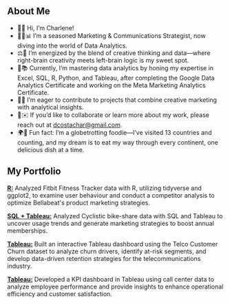 ## About Me

- 👋🙂 Hi, I’m Charlene!
- 👩‍💻📊 I’m a seasoned Marketing & Communications Strategist, now diving into the world of Data Analytics.
- ⚖️🧠 I’m energized by the blend of creative thinking and data—where right-brain creativity meets left-brain logic is my sweet spot.
- 🌱📚 Currently, I’m mastering data analytics by honing my expertise in Excel, SQL, R, Python, and Tableau, after completing the Google Data Analytics Certificate and working on the Meta Marketing Analytics Certificate. 
- 👀💡 I’m eager to contribute to projects that combine creative marketing with analytical insights.
- 💞️✉️ If you’d like to collaborate or learn more about my work, please reach out at dcostachar@gmail.com. 
- 🌍🍴 Fun fact: I’m a globetrotting foodie—I’ve visited 13 countries and counting, and my dream is to eat my way through every continent, one delicious dish at a time.

## My Portfolio

[**R:**](https://github.com/dcostachar/bellabeat-case-study/tree/main) Analyzed Fitbit Fitness Tracker data with R, utilizing tidyverse and ggplot2, to examine user behaviour and conduct a competitor analysis to optimize Bellabeat's product marketing strategies.

[**SQL + Tableau:**](https://github.com/dcostachar/cyclistic-case-study) Analyzed Cyclistic bike-share data with SQL and Tableau to uncover usage trends and generate marketing strategies to boost annual memberships. 

[**Tableau:**](https://github.com/dcostachar/telco-customer-churn-dashboard) Built an interactive Tableau dashboard using the Telco Customer Churn dataset to analyze churn drivers, identify at-risk segments, and develop data-driven retention strategies for the telecommunications industry.

[**Tableau:**](https://github.com/dcostachar/call-center-kpi-dashboard) Developed a KPI dashboard in Tableau using call center data to analyze employee performance and provide insights to enhance operational efficiency and customer satisfaction.
